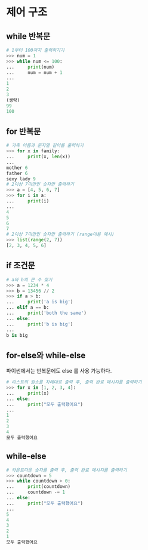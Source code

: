 # 제어 구조

## while 반복문

```py
# 1부터 100까지 출력하기기
>>> num = 1
>>> while num <= 100:
...     print(num)
...     num = num + 1
... 
1
2
3
(생략)
99
100
```
## for 반복문

```py
# 가족 이름과 문자열 길이를 출력하기
>>> for x in family:
...     print(x, len(x))
... 
mother 6
father 6
sexy lady 9
# 2이상 7미만인 숫자만 출력하기
>>> a = [4, 5, 6, 7]
>>> for i in a:
...     print(i)
... 
4
5
6
7
# 2이상 7미만인 숫자만 출력하기 (range이용 예시)
>>> list(range(2, 7))
[2, 3, 4, 5, 6]
```

## if 조건문

```py
# a와 b의 큰 수 찾기
>>> a = 1234 * 4
>>> b = 13456 // 2
>>> if a > b:
...     print('a is big')
... elif a == b:
...     print('both the same')
... else:
...     print('b is big')
... 
b is big
```

## for-else와 while-else

파이썬에서는 반복문에도 else 를 사용 가능하다.

```py
# 리스트의 원소를 차례대로 출력 후, 출력 완료 메시지를 출력하기
>>> for x in [1, 2, 3, 4]:
...     print(x)
... else:
...     print("모두 출력했어요")
... 
1
2
3
4
모두 출력했어요
```

## while-else

```py
# 카운트다운 숫자를 출력 후, 출력 완료 메시지를 출력하기
>>> countdown = 5
>>> while countdown > 0:
...     print(countdown)
...     countdown -= 1
... else:
...     print("모두 출력했어요")
... 
5
4
3
2
1
모두 출력했어요
```
